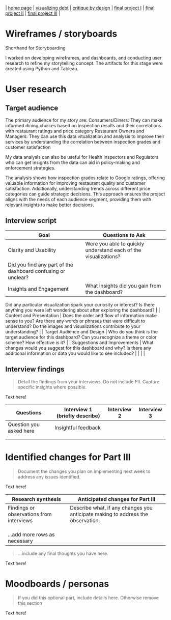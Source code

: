 | [home page](https://cmustudent.github.io/tswd-portfolio-templates/) | [visualizing debt](visualizing-government-debt) | [critique by design](critique-by-design) | [final project I](final-project-part-one) | [final project II](final-project-part-two) | [final project III](final-project-part-three) |

# Wireframes / storyboards

Shorthand for Storyboarding​


I worked on developing wireframes, and dashboards, and conducting user research to refine my storytelling concept.
The artifacts for this stage were created using Python and Tableau. 

# User research 

## Target audience

The primary audience for my story are:
Consumers/Diners: They can make informed dining choices based on inspection results and their correlations with restaurant ratings and price category
Restaurant Owners and Managers: They can use this data vitualization and analysis to improve their services by understanding the correlation between inspection grades and customer satisfaction

My data analysis can also be useful for Health Inspectors and Regulators who can get insights from the data can aid in policy-making and enforcement strategies.

The analysis shows how inspection grades relate to Google ratings, offering valuable information for improving restaurant quality and customer satisfaction. Additionally, understanding trends across different price categories can guide strategic decisions.
This approach ensures the project aligns with the needs of each audience segment, providing them with relevant insights to make better decisions.
## Interview script


| Goal | Questions to Ask |
|------|------------------|
|  Clarity and Usability    |    Were you able to quickly understand each of the visualizations?
Did you find any part of the dashboard confusing or unclear?              |
|   Insights and Engagement   |         What insights did you gain from the dashboard?
Did any particular visualization spark your curiosity or interest?
Is there anything you were left wondering about after exploring the dashboard?         |
|   Content and Presentation   |       Does the order and flow of information make sense to you?
Are there any words or phrases that were difficult to understand?
Do the images and visualizations contribute to your understanding?           |
|   Target Audience and Design   |       Who do you think is the target audience for this dashboard?
Can you recognize a theme or color scheme? How effective is it?   |
|   Suggestions and Improvements   |         What changes would you suggest for this dashboard and why?
Is there any additional information or data you would like to see included?         |
|      |                  |




## Interview findings
> Detail the findings from your interviews.  Do not include PII.  Capture specific insights where possible.

Text here!

| Questions               | Interview 1 (briefly describe) | Interview 2 | Interview 3 |
|-------------------------|--------------------------------|-------------|-------------|
| Question you asked here | Insightful feedback            |             |             |
|                         |                                |             |             |
|                         |                                |             |             |


# Identified changes for Part III
> Document the changes you plan on implementing next week to address any issues identified.  

Text here!

| Research synthesis                       | Anticipated changes for Part III                                                |
|------------------------------------------|---------------------------------------------------------------------------------|
| Findings or observations from interviews | Describe what, if any changes you anticipate making to address the observation. |
|                                          |                                                                                 |
|                                          |                                                                                 |
|                                          |                                                                                 |
| ...add more rows as necessary            |                                                                                 |

> ...include any final thoughts you have here. 

Text here!

# Moodboards / personas
> If you did this optional part, include details here.  Otherwise remove this section

Text here!

